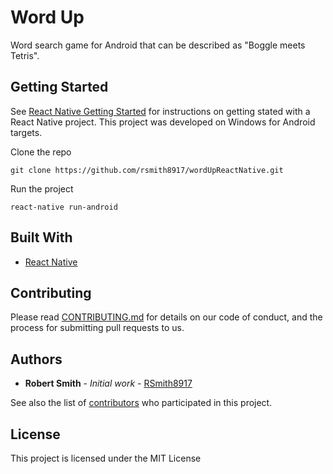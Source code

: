 # Word Up

Word search game for Android that can be described as "Boggle meets Tetris".

## Getting Started

See [React Native Getting Started](https://facebook.github.io/react-native/docs/getting-started.html) for instructions on getting stated with a React Native project.  This project was developed on Windows for Android targets.

Clone the repo

```
git clone https://github.com/rsmith8917/wordUpReactNative.git
```

Run the project

```
react-native run-android
```

## Built With

* [React Native](https://facebook.github.io/react-native/docs/getting-started.html)

## Contributing

Please read [CONTRIBUTING.md](https://gist.github.com/PurpleBooth/b24679402957c63ec426) for details on our code of conduct, and the process for submitting pull requests to us.

## Authors

* **Robert Smith** - *Initial work* - [RSmith8917](https://github.com/rsmith8917)

See also the list of [contributors](https://github.com/rsmith8917/wordUpReactNative/contributors) who participated in this project.

## License

This project is licensed under the MIT License
